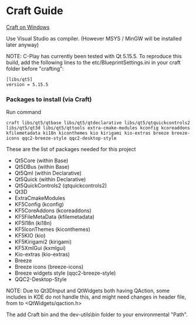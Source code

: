 # Craft Guide

[Craft on Windows](https://community.kde.org/Guidelines_and_HOWTOs/Build_from_source/Windows)

Use Visual Studio as compiler. (However MSYS / MinGW will be installed later anyway)

NOTE: C-Play has currently been tested with Qt 5.15.5. To reproduce this build, add the following lines to the etc/BlueprintSettings.ini in your craft folder before "crafting": 

```
[libs/qt5]
version = 5.15.5
```

### Packages to install (via Craft)

Run command
```
craft libs/qt5/qtbase libs/qt5/qtdeclarative libs/qt5/qtquickcontrols2 libs/qt5/qt3d libs/qt5/qttools extra-cmake-modules kconfig kcoreaddons kfilemetadata ki18n kiconthemes kio kirigami kio-extras breeze breeze-icons qqc2-breeze-style qqc2-desktop-style
```
These are the list of packages needed for this project
- Qt5Core (within Base)
- Qt5DBus (within Base)
- Qt5Qml (within Declarative)
- Qt5Quick (within Declarative)
- Qt5QuickControls2 (qtquickcontrols2)
- Qt3D
- ExtraCmakeModules
- KF5Config (kconfig)
- KF5CoreAddons (kcoreaddons)
- KF5FileMetaData (kfilemetadata)
- KF5I18n (ki18n)
- KF5IconThemes (kiconthemes)
- KF5KIO (kio)
- KF5Kirigami2 (kirigami)
- KF5XmlGui (kxmlgui)
- Kio-extras (kio-extras)
- Breeze
- Breeze icons (breeze-icons)
- Breeze widgets style (qqc2-breeze-style)
- QQC2-Desktop-Style

NOTE: Due to Qt3DInput and QtWidgets both having QAction, some includes in KDE do not handle this, and might need changes in header file, from to <QtWidgets/qaction.h>

The add Craft bin and the dev-utils\bin folder to your environmental "Path".
